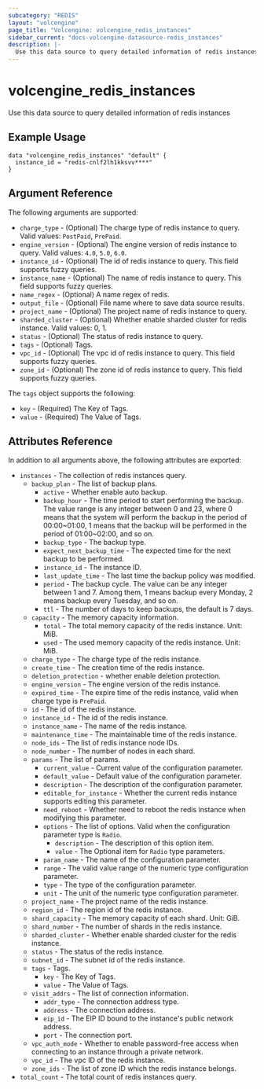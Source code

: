```yaml
---
subcategory: "REDIS"
layout: "volcengine"
page_title: "Volcengine: volcengine_redis_instances"
sidebar_current: "docs-volcengine-datasource-redis_instances"
description: |-
  Use this data source to query detailed information of redis instances
---
```

# volcengine_redis_instances
Use this data source to query detailed information of redis instances
## Example Usage
```hcl
data "volcengine_redis_instances" "default" {
  instance_id = "redis-cnlf2lh1kksvv****"
}
```
## Argument Reference
The following arguments are supported:
* `charge_type` - (Optional) The charge type of redis instance to query. Valid values: `PostPaid`, `PrePaid`.
* `engine_version` - (Optional) The engine version of redis instance to query. Valid values: `4.0`, `5.0`, `6.0`.
* `instance_id` - (Optional) The id of redis instance to query. This field supports fuzzy queries.
* `instance_name` - (Optional) The name of redis instance to query. This field supports fuzzy queries.
* `name_regex` - (Optional) A name regex of redis.
* `output_file` - (Optional) File name where to save data source results.
* `project_name` - (Optional) The project name of redis instance to query.
* `sharded_cluster` - (Optional) Whether enable sharded cluster for redis instance. Valid values: 0, 1.
* `status` - (Optional) The status of redis instance to query.
* `tags` - (Optional) Tags.
* `vpc_id` - (Optional) The vpc id of redis instance to query. This field supports fuzzy queries.
* `zone_id` - (Optional) The zone id of redis instance to query. This field supports fuzzy queries.

The `tags` object supports the following:

* `key` - (Required) The Key of Tags.
* `value` - (Required) The Value of Tags.

## Attributes Reference
In addition to all arguments above, the following attributes are exported:
* `instances` - The collection of redis instances query.
    * `backup_plan` - The list of backup plans.
        * `active` - Whether enable auto backup.
        * `backup_hour` - The time period to start performing the backup. The value range is any integer between 0 and 23, where 0 means that the system will perform the backup in the period of 00:00~01:00, 1 means that the backup will be performed in the period of 01:00~02:00, and so on.
        * `backup_type` - The backup type.
        * `expect_next_backup_time` - The expected time for the next backup to be performed.
        * `instance_id` - The instance ID.
        * `last_update_time` - The last time the backup policy was modified.
        * `period` - The backup cycle. The value can be any integer between 1 and 7. Among them, 1 means backup every Monday, 2 means backup every Tuesday, and so on.
        * `ttl` - The number of days to keep backups, the default is 7 days.
    * `capacity` - The memory capacity information.
        * `total` - The total memory capacity of the redis instance. Unit: MiB.
        * `used` - The used memory capacity of the redis instance. Unit: MiB.
    * `charge_type` - The charge type of the redis instance.
    * `create_time` - The creation time of the redis instance.
    * `deletion_protection` - whether enable deletion protection.
    * `engine_version` - The engine version of the redis instance.
    * `expired_time` - The expire time of the redis instance, valid when charge type is `PrePaid`.
    * `id` - The id of the redis instance.
    * `instance_id` - The id of the redis instance.
    * `instance_name` - The name of the redis instance.
    * `maintenance_time` - The maintainable time of the redis instance.
    * `node_ids` - The list of redis instance node IDs.
    * `node_number` - The number of nodes in each shard.
    * `params` - The list of params.
        * `current_value` - Current value of the configuration parameter.
        * `default_value` - Default value of the configuration parameter.
        * `description` - The description of the configuration parameter.
        * `editable_for_instance` - Whether the current redis instance supports editing this parameter.
        * `need_reboot` - Whether need to reboot the redis instance when modifying this parameter.
        * `options` - The list of options. Valid when the configuration parameter type is `Radio`.
            * `description` - The description of this option item.
            * `value` - The Optional item for `Radio` type parameters.
        * `param_name` - The name of the configuration parameter.
        * `range` - The valid value range of the numeric type configuration parameter.
        * `type` - The type of the configuration parameter.
        * `unit` - The unit of the numeric type configuration parameter.
    * `project_name` - The project name of the redis instance.
    * `region_id` - The region id of the redis instance.
    * `shard_capacity` - The memory capacity of each shard. Unit: GiB.
    * `shard_number` - The number of shards in the redis instance.
    * `sharded_cluster` - Whether enable sharded cluster for the redis instance.
    * `status` - The status of the redis instance.
    * `subnet_id` - The subnet id of the redis instance.
    * `tags` - Tags.
        * `key` - The Key of Tags.
        * `value` - The Value of Tags.
    * `visit_addrs` - The list of connection information.
        * `addr_type` - The connection address type.
        * `address` - The connection address.
        * `eip_id` - The EIP ID bound to the instance's public network address.
        * `port` - The connection port.
    * `vpc_auth_mode` - Whether to enable password-free access when connecting to an instance through a private network.
    * `vpc_id` - The vpc ID of the redis instance.
    * `zone_ids` - The list of zone ID which the redis instance belongs.
* `total_count` - The total count of redis instances query.



